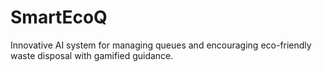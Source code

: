 # SmartEcoQ
Innovative AI system for managing queues and encouraging eco-friendly waste disposal with gamified guidance.
